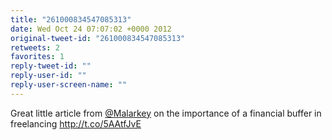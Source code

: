 ```yaml
---
title: "261000834547085313"
date: Wed Oct 24 07:07:02 +0000 2012
original-tweet-id: "261000834547085313"
retweets: 2
favorites: 1
reply-tweet-id: ""
reply-user-id: ""
reply-user-screen-name: ""
---
```

Great little article from <a href="https://twitter.com/Malarkey">@Malarkey</a> on the importance of a financial buffer in freelancing http://t.co/5AAtfJvE
